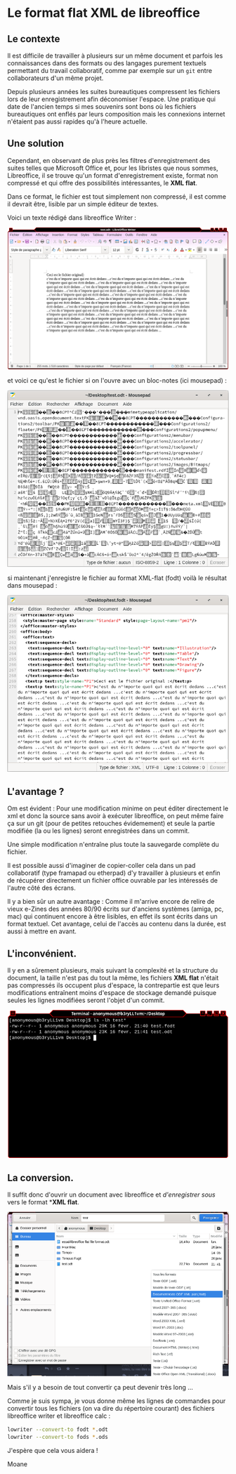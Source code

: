 # Le format flat XML de libreoffice

## Le contexte

Il est difficile de travailler à plusieurs sur un même document et parfois les connaissances dans des formats ou des langages purement textuels permettant du travail collaboratif, comme par exemple sur un `git` entre collaborateurs d'un même projet.

Depuis plusieurs années les suites bureautiques compressent les fichiers lors de leur enregistrement afin déconomiser l'espace. Une pratique qui date de l'ancien temps si mes souvenirs sont bons où les fichiers bureautiques ont enflés par leurs composition mais les connexions internet n'étaient pas aussi rapides qu'à l'heure actuelle.

## Une solution

Cependant, en observant de plus près les filtres d'enregistrement des suites telles que Microsoft Office et, pour les libristes que nous sommes, Libreoffice, il se trouve qu'un format d'enregistrement existe, format non compressé et qui offre des possibilités intéressantes, le **XML flat**.

Dans ce format, le fichier est tout simplement non compressé, il est comme il devrait être, lisible par un simple éditeur de textes.

Voici un texte rédigé dans libreoffice Writer :

![](libreoffice-test.png)

et voici ce qu'est le fichier si on l'ouvre avec un bloc-notes (ici mousepad) :

![](mousepad-test-odt.png)

si maintenant j'enregistre le fichier au format XML-flat (fodt) voilà le résultat dans mousepad :

![](mousepad-test-fodt.png)

## L'avantage ?

Om est évident : Pour une modification minime on peut éditer directement le xml et donc la source sans avoir à exécuter libreoffice, on peut même faire ça sur un git (pour de petites retouches évidemement) et seule la partie modifiée (la ou les lignes) seront enregistrées dans un commit.

Une simple modification n'entraîne plus toute la sauvegarde complète du fichier.

Il est possible aussi d'imaginer de copier-coller cela dans un pad collaboratif (type framapad ou etherpad) d'y travailler à plusieurs et enfin de récupérer directement un fichier office ouvrable par les intéressés de l'autre côté des écrans.

Il y a bien sûr un autre avantage : Comme il m'arrive encore de relire de vieux e-Zines des années 80/90 écrits sur d'anciens systèmes (amiga, pc, mac) qui continuent encore à être lisibles, en effet ils sont écrits dans un format textuel. Cet avantage, celui de l'accès au contenu dans la durée, est aussi à mettre en avant.

## L'inconvénient.

Il y en a sûrement plusieurs, mais suivant la complexité et la structure du document, la taille n'est pas du tout la même, les fichiers **XML flat** n'était pas compressés ils occupent plus d'espace, la contrepartie est que leurs modifications entraînent moins d'espace de stockage demandé puisque seules les lignes modifiées seront l'objet d'un commit.

![](test-list.png)

## La conversion.

Il suffit donc d'ouvrir un document avec libreoffice et *d'enregistrer sous* vers le format ***XML flat**.

![](libreoffice-test-save-as.png)

Mais s'il y a besoin de tout convertir ça peut devenir très long ...

Comme je suis sympa, je vous donne même les lignes de commandes pour convertir tous les fichiers (on va dire du répertoire courant) des fichiers libreoffice writer et libreoffice calc :

```bash
lowriter --convert-to fodt *.odt
lowriter --convert-to fods *.ods
```

J'espère que cela vous aidera !

Moane